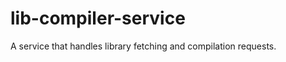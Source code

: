 lib-compiler-service
====================

A service that handles library fetching and compilation requests.
